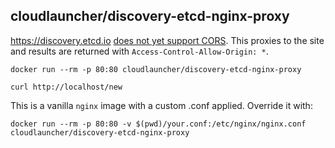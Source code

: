 ## cloudlauncher/discovery-etcd-nginx-proxy

https://discovery.etcd.io [does not yet support CORS](). This proxies to the site and results are returned with `Access-Control-Allow-Origin: *`.


`docker run --rm -p 80:80 cloudlauncher/discovery-etcd-nginx-proxy`

`curl http://localhost/new`


This is a vanilla `nginx` image with a custom .conf applied. Override it with:

`docker run --rm -p 80:80 -v $(pwd)/your.conf:/etc/nginx/nginx.conf cloudlauncher/discovery-etcd-nginx-proxy`